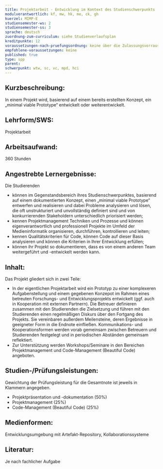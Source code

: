 ```yaml
---
title: Projektarbeit - Entwicklung im Kontext des Studienschwerpunkts
modulverantwortlich: kf, mw, hk, me, ck, gh
kuerzel: MIMP-E
studiensemester-ws: 2
studiensemester-ss: 3
sprache: deutsch
zuordnung-zum-curriculum: siehe Studienverlaufsplan
kreditpunkte: 12
voraussetzungen-nach-pruefungsordnung: keine über die Zulassungsvorrausetzungen zum Studium hinausgehenden
empfohlene-voraussetzungen: keine
published: true
type: spp
parent:
schwerpunkt: wtw, sc, vc, mpd, hci
---
```


## Kurzbeschreibung:
In einem Projekt wird, basierend auf einem bereits erstellten Konzept, ein „minimal viable Prototype“ entwickelt oder weiterentwickelt.

## Lehrform/SWS:
Projektarbeit

## Arbeitsaufwand:
360 Stunden

## Angestrebte Lernergebnisse:
Die Studierenden
- können im Gegenstandsbereich ihres Studienschwerpunktes, basierend auf einem dokumentierten Konzept, einen „minimal viable Prototype“ entwerfen und realisieren und dabei Probleme analysieren und lösen, die oft unstrukturiert und unvollständig definiert sind und von konkurrierenden Stakeholdern unterschiedlich priorisiert werden;
- kennen Projektmanagement Techniken und Prozesse und können eigenverantwortlich und professionell Projekte im Umfeld der Medieninformatik organisieren, durchführen, kontrollieren und leiten;
- kennen Qualitätskriterien für Code, können Code auf dieser Basis analysieren und können die Kriterien in Ihrer Entwicklung erfüllen;
- können ihr Projekt so dokumentieren, dass es von einem anderen Team weitergeführt und -entwickelt werden kann.



## Inhalt:
Das Projekt gliedert sich in zwei Teile:
- In der eigentlichen Projektarbeit wird ein Prototyp zu einer komplexeren Aufgabenstellung und einem gegebenen Konzepot im Rahmen eines betreuten Forschungs- und Entwicklungsprojekts entwickelt (ggf. auch in Kooperation mit externen Partnern). Die Betreuer definieren zusammen mit den Studierenden die Zielsetzung und führen mit den Studierenden einen regelmäßigen Diskurs über den Fortgang des Projekts. Sie vereinbaren außerdem Meilensteine, deren Ergebnisse in geeigneter Form in die Endnote einfließen. Kommunikations- und Kooperationsformen werden vorab gemeinsam zwischen Betreuern und Studierenden festgelegt und in periodischen Abständen gemeinsam reflektiert.
- Zur Unterstützung werden Workshops/Seminare in den Bereichen Projektmanagement und Code-Management (Beautiful Code) angeboten.

## Studien-/Prüfungsleistungen:
Gewichtung der Prüfungsleistung für die Gesamtnote ist jeweils in Klammern angegeben.
- Projektpräsentation und -dokumentation (50%)
- Projektmanagement (25%)
- Code-Management (Beautiful Code) (25%)

## Medienformen:
Entwicklungsumgebung mit Artefakt-Repository, Kollaborationssysteme

## Literatur:
Je nach fachlicher Aufgabe
